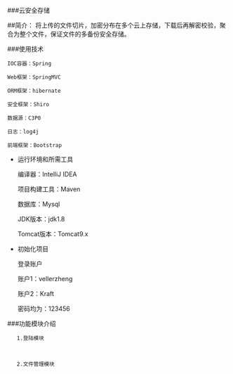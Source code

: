 

###云安全存储

##简介：
    将上传的文件切片，加密分布在多个云上存储，下载后再解密校验，聚合为整个文件，保证文件的多备份安全存储。

###使用技术

    IOC容器：Spring

    Web框架：SpringMVC

    ORM框架：hibernate

    安全框架：Shiro

    数据源：C3P0

    日志：log4j

    前端框架：Bootstrap


* 运行环境和所需工具

    编译器：IntelliJ IDEA
    
    项目构建工具：Maven
    
    数据库：Mysql
    
    JDK版本：jdk1.8
    
    Tomcat版本：Tomcat9.x

* 初始化项目

    登录账户
    
    账户1：vellerzheng
    
    账户2：Kraft
    
    密码均为：123456

###功能模块介绍

       1.登陆模块
       
       
       
       2.文件管理模块
       
       

